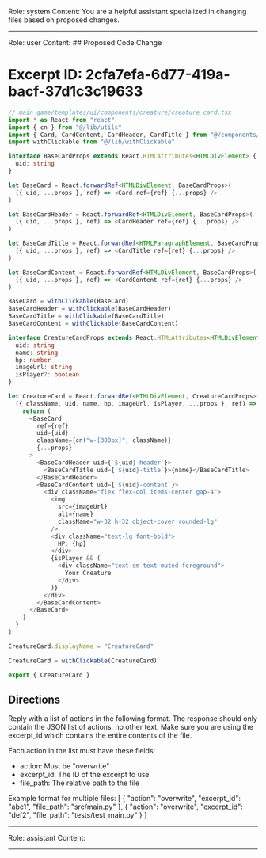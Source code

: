Role: system
Content: You are a helpful assistant specialized in changing files based on proposed changes.
__________________
Role: user
Content: ## Proposed Code Change
# Excerpt ID: 2cfa7efa-6d77-419a-bacf-37d1c3c19633
```typescript
// main_game/templates/ui/components/creature/creature_card.tsx
import * as React from "react"
import { cn } from "@/lib/utils"
import { Card, CardContent, CardHeader, CardTitle } from "@/components/ui/card"
import withClickable from "@/lib/withClickable"

interface BaseCardProps extends React.HTMLAttributes<HTMLDivElement> {
  uid: string
}

let BaseCard = React.forwardRef<HTMLDivElement, BaseCardProps>(
  ({ uid, ...props }, ref) => <Card ref={ref} {...props} />
)

let BaseCardHeader = React.forwardRef<HTMLDivElement, BaseCardProps>(
  ({ uid, ...props }, ref) => <CardHeader ref={ref} {...props} />
)

let BaseCardTitle = React.forwardRef<HTMLParagraphElement, BaseCardProps & React.HTMLAttributes<HTMLHeadingElement>>(
  ({ uid, ...props }, ref) => <CardTitle ref={ref} {...props} />
)

let BaseCardContent = React.forwardRef<HTMLDivElement, BaseCardProps>(
  ({ uid, ...props }, ref) => <CardContent ref={ref} {...props} />
)

BaseCard = withClickable(BaseCard)
BaseCardHeader = withClickable(BaseCardHeader)
BaseCardTitle = withClickable(BaseCardTitle)
BaseCardContent = withClickable(BaseCardContent)

interface CreatureCardProps extends React.HTMLAttributes<HTMLDivElement> {
  uid: string
  name: string
  hp: number
  imageUrl: string
  isPlayer?: boolean
}

let CreatureCard = React.forwardRef<HTMLDivElement, CreatureCardProps>(
  ({ className, uid, name, hp, imageUrl, isPlayer, ...props }, ref) => {
    return (
      <BaseCard
        ref={ref}
        uid={uid}
        className={cn("w-[300px]", className)}
        {...props}
      >
        <BaseCardHeader uid={`${uid}-header`}>
          <BaseCardTitle uid={`${uid}-title`}>{name}</BaseCardTitle>
        </BaseCardHeader>
        <BaseCardContent uid={`${uid}-content`}>
          <div className="flex flex-col items-center gap-4">
            <img 
              src={imageUrl}
              alt={name}
              className="w-32 h-32 object-cover rounded-lg"
            />
            <div className="text-lg font-bold">
              HP: {hp}
            </div>
            {isPlayer && (
              <div className="text-sm text-muted-foreground">
                Your Creature
              </div>
            )}
          </div>
        </BaseCardContent>
      </BaseCard>
    )
  }
)

CreatureCard.displayName = "CreatureCard"

CreatureCard = withClickable(CreatureCard)

export { CreatureCard }
```

## Directions
Reply with a list of actions in the following format. The response should only contain the JSON list of actions, no other text.
Make sure you are using the excerpt_id which contains the entire contents of the file.

Each action in the list must have these fields:
- action: Must be "overwrite"
- excerpt_id: The ID of the excerpt to use
- file_path: The relative path to the file

Example format for multiple files:
[
    {
        "action": "overwrite",
        "excerpt_id": "abc1",
        "file_path": "src/main.py"
    },
    {
        "action": "overwrite",
        "excerpt_id": "def2",
        "file_path": "tests/test_main.py"
    }
]
__________________
Role: assistant
Content: 
__________________
